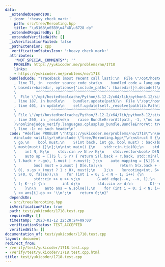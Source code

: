 ```yaml
---
data:
  _extendedDependsOn:
  - icon: ':heavy_check_mark:'
    path: src/tree/Rerooting.hpp
    title: "\u5168\u65B9\u4F4D\u6728 dp"
  _extendedRequiredBy: []
  _extendedVerifiedWith: []
  _isVerificationFailed: false
  _pathExtension: cpp
  _verificationStatusIcon: ':heavy_check_mark:'
  attributes:
    '*NOT_SPECIAL_COMMENTS*': ''
    PROBLEM: https://yukicoder.me/problems/no/1718
    links:
    - https://yukicoder.me/problems/no/1718
  bundledCode: "Traceback (most recent call last):\n  File \"/opt/hostedtoolcache/Python/3.12.2/x64/lib/python3.12/site-packages/onlinejudge_verify/documentation/build.py\"\
    , line 71, in _render_source_code_stat\n    bundled_code = language.bundle(stat.path,\
    \ basedir=basedir, options={'include_paths': [basedir]}).decode()\n          \
    \         ^^^^^^^^^^^^^^^^^^^^^^^^^^^^^^^^^^^^^^^^^^^^^^^^^^^^^^^^^^^^^^^^^^^^^^^^^^^^^^^^^\n\
    \  File \"/opt/hostedtoolcache/Python/3.12.2/x64/lib/python3.12/site-packages/onlinejudge_verify/languages/cplusplus.py\"\
    , line 187, in bundle\n    bundler.update(path)\n  File \"/opt/hostedtoolcache/Python/3.12.2/x64/lib/python3.12/site-packages/onlinejudge_verify/languages/cplusplus_bundle.py\"\
    , line 401, in update\n    self.update(self._resolve(pathlib.Path(included), included_from=path))\n\
    \                ^^^^^^^^^^^^^^^^^^^^^^^^^^^^^^^^^^^^^^^^^^^^^^^^^^^^^^^^^\n \
    \ File \"/opt/hostedtoolcache/Python/3.12.2/x64/lib/python3.12/site-packages/onlinejudge_verify/languages/cplusplus_bundle.py\"\
    , line 260, in _resolve\n    raise BundleErrorAt(path, -1, \"no such header\"\
    )\nonlinejudge_verify.languages.cplusplus_bundle.BundleErrorAt: tree/Rerooting.hpp:\
    \ line -1: no such header\n"
  code: "#define PROBLEM \"https://yukicoder.me/problems/no/1718\"\n\n#include <iostream>\n\
    #include <utility>\n#include \"tree/Rerooting.hpp\"\n\nstruct S {\n    int back,\
    \ go;\n    bool must;\n    S(int back, int go, bool must) : back(back), go(go),\
    \ must(must) {}\n};\n\nint main() {\n    std::cin.tie(0);\n    std::ios::sync_with_stdio(false);\n\
    \    int N, K;\n    std::cin >> N >> K;\n    std::vector<bool> D(N, false);\n\
    \    auto op = [](S l, S r) { return S(l.back + r.back, std::min(l.go + r.back,\
    \ l.back + r.go), l.must | r.must); };\n    auto mapping = [&](S x, auto e) {\n\
    \        bool must = x.must | D[e.to];\n        return S(x.back + (must ? 2 :\
    \ 0), x.go + (must ? 1 : 0), must);\n    };\n    Rerooting<int, S> G(N, op, mapping,\
    \ S(0, 0, false));\n    for (int i = 0; i < N - 1; i++) {\n        int u, v;\n\
    \        std::cin >> u >> v;\n        G.add_edge(--u, --v, 1);\n    }\n    for\
    \ (; K--;) {\n        int d;\n        std::cin >> d;\n        D[--d] = true;\n\
    \    }\n\n    auto ans = G.solve();\n    for (int i = 0; i < N; i++) std::cout\
    \ << ans[i].go << '\\n';\n    return 0;\n}"
  dependsOn:
  - src/tree/Rerooting.hpp
  isVerificationFile: true
  path: test/yukicoder/1718.test.cpp
  requiredBy: []
  timestamp: '2023-01-12 22:28:24+09:00'
  verificationStatus: TEST_ACCEPTED
  verifiedWith: []
documentation_of: test/yukicoder/1718.test.cpp
layout: document
redirect_from:
- /verify/test/yukicoder/1718.test.cpp
- /verify/test/yukicoder/1718.test.cpp.html
title: test/yukicoder/1718.test.cpp
---
```

